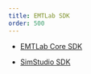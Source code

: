 ```yaml
---
title: EMTLab SDK
order: 500
---
```


* [EMTLab Core SDK](./CoreSDK/index.md)

* [SimStudio SDK](./SimStudioSDK/index.md)

  